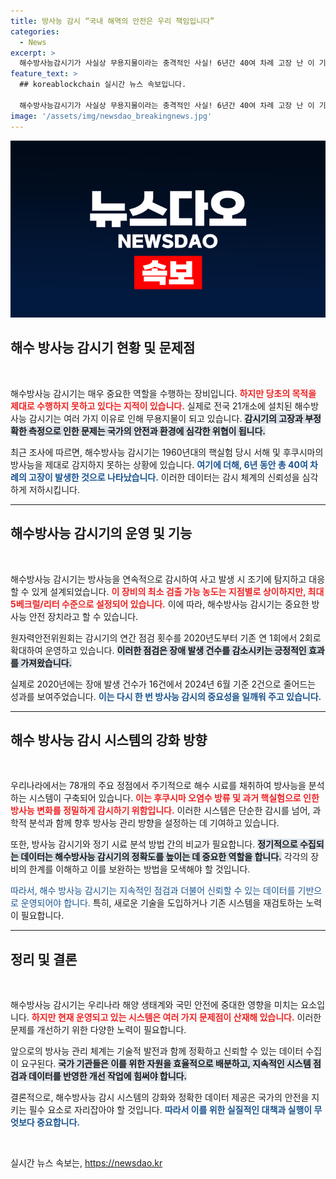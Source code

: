 ```yaml
---
title: 방사능 감시 “국내 해역의 안전은 우리 책임입니다”
categories:
  - News
excerpt: >
  해수방사능감시기가 사실상 무용지물이라는 충격적인 사실! 6년간 40여 차례 고장 난 이 기기가 방사능을 제대로 측정하지 못하고 있다는 경고, 후쿠시마 오염수 방류와 핵실험의 위험이 여전히 우리 지역에 닥치고 있습니다!
feature_text: >
  ## koreablockchain 실시간 뉴스 속보입니다.

  해수방사능감시기가 사실상 무용지물이라는 충격적인 사실! 6년간 40여 차례 고장 난 이 기기가 방사능을 제대로 측정하지 못하고 있다는 경고, 후쿠시마 오염수 방류와 핵실험의 위험이 여전히 우리 지역에 닥치고 있습니다!
image: '/assets/img/newsdao_breakingnews.jpg'
---
```


<p><img src="/assets/img/newsdao_breakingnews.jpg" alt="koreablockchain 속보" /></p>

<h2 data-ke-size="size26">해수 방사능 감시기 현황 및 문제점</h2>  

<p data-ke-size="size16">&nbsp;</p>  

<p>해수방사능 감시기는 매우 중요한 역할을 수행하는 장비입니다. <b><span style="color: #ee2323;">하지만 당초의 목적을 제대로 수행하지 못하고 있다는 지적이 있습니다.</span></b> 실제로 전국 21개소에 설치된 해수방사능 감시기는 여러 가지 이유로 인해 무용지물이 되고 있습니다. <b><span style="background-color: #21538527;">감시기의 고장과 부정확한 측정으로 인한 문제는 국가의 안전과 환경에 심각한 위협이 됩니다.</span></b> </p>

<p>최근 조사에 따르면, 해수방사능 감시기는 1960년대의 핵실험 당시 서해 및 후쿠시마의 방사능을 제대로 감지하지 못하는 상황에 있습니다. <b><span style="color: #1a5490;">여기에 더해, 6년 동안 총 40여 차례의 고장이 발생한 것으로 나타났습니다.</span></b> 이러한 데이터는 감시 체계의 신뢰성을 심각하게 저하시킵니다. </p>

<hr>  

<h2 data-ke-size="size26">해수방사능 감시기의 운영 및 기능</h2>  

<p data-ke-size="size16">&nbsp;</p>  

<p>해수방사능 감시기는 방사능을 연속적으로 감시하여 사고 발생 시 조기에 탐지하고 대응할 수 있게 설계되었습니다. <b><span style="color: #ee2323;">이 장비의 최소 검출 가능 농도는 지점별로 상이하지만, 최대 5베크럴/리터 수준으로 설정되어 있습니다.</span></b> 이에 따라, 해수방사능 감시기는 중요한 방사능 안전 장치라고 할 수 있습니다. </p>

<p>원자력안전위원회는 감시기의 연간 점검 횟수를 2020년도부터 기존 연 1회에서 2회로 확대하여 운영하고 있습니다. <b><span style="background-color: #21538527;">이러한 점검은 장애 발생 건수를 감소시키는 긍정적인 효과를 가져왔습니다.</span></b> </p>

<p>실제로 2020년에는 장애 발생 건수가 16건에서 2024년 6월 기준 2건으로 줄어드는 성과를 보여주었습니다. <b><span style="color: #1a5490;">이는 다시 한 번 방사능 감시의 중요성을 일깨워 주고 있습니다.</span></b> </p>

<hr>  

<h2 data-ke-size="size26">해수 방사능 감시 시스템의 강화 방향</h2>  

<p data-ke-size="size16">&nbsp;</p>  

<p>우리나라에서는 78개의 주요 정점에서 주기적으로 해수 시료를 채취하여 방사능을 분석하는 시스템이 구축되어 있습니다. <b><span style="color: #ee2323;">이는 후쿠시마 오염수 방류 및 과거 핵실험으로 인한 방사능 변화를 정밀하게 감시하기 위함입니다.</span></b> 이러한 시스템은 단순한 감시를 넘어, 과학적 분석과 함께 향후 방사능 관리 방향을 설정하는 데 기여하고 있습니다. </p>

<p>또한, 방사능 감시기와 정기 시료 분석 방법 간의 비교가 필요합니다. <b><span style="background-color: #21538527;">정기적으로 수집되는 데이터는 해수방사능 감시기의 정확도를 높이는 데 중요한 역할을 합니다.</span></b> 각각의 장비의 한계를 이해하고 이를 보완하는 방법을 모색해야 할 것입니다. </p>

<p><span style="color: #1a5490;">따라서, 해수 방사능 감시기는 지속적인 점검과 더불어 신뢰할 수 있는 데이터를 기반으로 운영되어야 합니다.</span> 특히, 새로운 기술을 도입하거나 기존 시스템을 재검토하는 노력이 필요합니다. </p>

<hr>  

<h2 data-ke-size="size26">정리 및 결론</h2>  

<p data-ke-size="size16">&nbsp;</p>  

<p>해수방사능 감시기는 우리나라 해양 생태계와 국민 안전에 중대한 영향을 미치는 요소입니다. <b><span style="color: #ee2323;">하지만 현재 운영되고 있는 시스템은 여러 가지 문제점이 산재해 있습니다.</span></b> 이러한 문제를 개선하기 위한 다양한 노력이 필요합니다. </p>

<p>앞으로의 방사능 관리 체계는 기술적 발전과 함께 정확하고 신뢰할 수 있는 데이터 수집이 요구된다. <b><span style="background-color: #21538527;">국가 기관들은 이를 위한 자원을 효율적으로 배분하고, 지속적인 시스템 점검과 데이터를 반영한 개선 작업에 힘써야 합니다.</span></b> </p>

<p>결론적으로, 해수방사능 감시 시스템의 강화와 정확한 데이터 제공은 국가의 안전을 지키는 필수 요소로 자리잡아야 할 것입니다. <b><span style="color: #1a5490;">따라서 이를 위한 실질적인 대책과 실행이 무엇보다 중요합니다.</span></b> </p>

<p data-ke-size="size16">&nbsp;</p>
실시간 뉴스 속보는, <a href="https://newsdao.kr" rel="dofollow">https://newsdao.kr</a>



